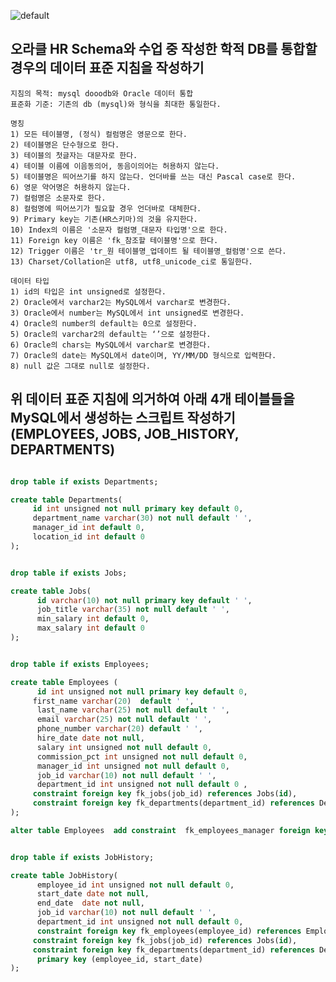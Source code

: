 ![default](https://user-images.githubusercontent.com/44750085/50393284-95227e80-0798-11e9-9370-a0c6530ee605.png)


오라클 HR Schema와 수업 중 작성한 학적 DB를 통합할 경우의 데이터 표준 지침을 작성하기
-----------------------------------------------------------------------------------------------------------------------------
~~~
지침의 목적: mysql dooodb와 Oracle 데이터 통합
표준화 기준: 기존의 db (mysql)와 형식을 최대한 통일한다.

명칭
1) 모든 테이블명, (정식) 컬럼명은 영문으로 한다.
2) 테이블명은 단수형으로 한다.
3) 테이블의 첫글자는 대문자로 한다.
4) 테이블 이름에 이음동의어, 동음이의어는 허용하지 않는다.
5) 테이블명은 띄어쓰기를 하지 않는다. 언더바를 쓰는 대신 Pascal case로 한다.
6) 영문 약어명은 허용하지 않는다.
7) 컬럼명은 소문자로 한다.
8) 컬럼명에 띄어쓰기가 필요할 경우 언더바로 대체한다.
9) Primary key는 기존(HR스키마)의 것을 유지한다. 
10) Index의 이름은 '소문자 컬럼명_대문자 타입명'으로 한다.
11) Foreign key 이름은 'fk_참조할 테이블명'으로 한다.
12) Trigger 이름은 'tr_원 테이블명_업데이트 될 테이블명_컬럼명'으로 쓴다.
13) Charset/Collation은 utf8, utf8_unicode_ci로 통일한다.

데이터 타입
1) id의 타입은 int unsigned로 설정한다.
2) Oracle에서 varchar2는 MySQL에서 varchar로 변경한다.
3) Oracle에서 number는 MySQL에서 int unsigned로 변경한다.
4) Oracle의 number의 default는 0으로 설정한다.
5) Oracle의 varchar2의 default는 ‘’으로 설정한다.
6) Oracle의 chars는 MySQL에서 varchar로 변경한다.
7) Oracle의 date는 MySQL에서 date이며, YY/MM/DD 형식으로 입력한다.
8) null 값은 그대로 null로 설정한다.

~~~

위 데이터 표준 지침에 의거하여 아래 4개 테이블들을 MySQL에서 생성하는 스크립트 작성하기 (EMPLOYEES, JOBS, JOB_HISTORY, DEPARTMENTS)
-----------------------------------------------------------------------

~~~sql

drop table if exists Departments;

create table Departments(
     id int unsigned not null primary key default 0,
     department_name varchar(30) not null default ' ',
     manager_id int default 0,
     location_id int default 0
);


drop table if exists Jobs;

create table Jobs(
      id varchar(10) not null primary key default ' ',
      job_title varchar(35) not null default ' ',
      min_salary int default 0,
      max_salary int default 0
);


drop table if exists Employees;

create table Employees (
      id int unsigned not null primary key default 0,
     first_name varchar(20)  default ' ',
      last_name varchar(25) not null default ' ',
      email varchar(25) not null default ' ',
      phone_number varchar(20) default ' ',
      hire_date date not null,
      salary int unsigned not null default 0,
      commission_pct int unsigned not null default 0,
      manager_id int unsigned not null default 0,
      job_id varchar(10) not null default ' ',
      department_id int unsigned not null default 0 ,
     constraint foreign key fk_jobs(job_id) references Jobs(id),
     constraint foreign key fk_departments(department_id) references Departments(id)
);

alter table Employees  add constraint  fk_employees_manager foreign key ( manager_id ) references Employees(id) on delete cascade;


drop table if exists JobHistory;

create table JobHistory(
      employee_id int unsigned not null default 0,
      start_date date not null,
      end_date  date not null,
      job_id varchar(10) not null default ' ',
      department_id int unsigned not null default 0,
      constraint foreign key fk_employees(employee_id) references Employees(id),
     constraint foreign key fk_jobs(job_id) references Jobs(id),
     constraint foreign key fk_departments(department_id) references Departments(id),
      primary key (employee_id, start_date)
);


~~~
